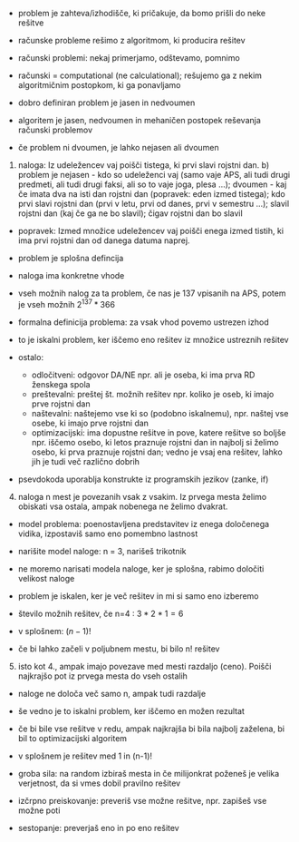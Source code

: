 - problem je zahteva/izhodišče, ki pričakuje, da bomo prišli do neke rešitve
- računske probleme rešimo z algoritmom, ki producira rešitev

- računski problemi: nekaj primerjamo, odštevamo, pomnimo
- računski = computational (ne calculational); rešujemo ga z nekim algoritmičnim postopkom, ki ga ponavljamo

- dobro definiran problem je jasen in nedvoumen
- algoritem je jasen, nedvoumen in mehaničen postopek reševanja računski problemov
- če problem ni dvoumen, je lahko nejasen ali dvoumen

1. naloga: Iz udeležencev vaj poišči tistega, ki prvi slavi rojstni dan.
b) problem je nejasen - kdo so udeleženci vaj (samo vaje APS, ali tudi drugi predmeti, ali tudi drugi faksi, ali so to vaje joga, plesa ...); dvoumen - kaj če imata dva na isti dan rojstni dan (popravek: eden izmed tistega); kdo prvi slavi rojstni dan (prvi v letu, prvi od danes, prvi v semestru ...); slavil rojstni dan (kaj če ga ne bo slavil); čigav rojstni dan bo slavil
- popravek: Izmed množice udeležencev vaj poišči enega izmed tistih, ki ima prvi rojstni dan od danega datuma naprej.

- problem je splošna defincija
- naloga ima konkretne vhode
- vseh možnih nalog za ta problem, če nas je 137 vpisanih na APS, potem je vseh možnih $2^{137} * 366$ 

- formalna definicija problema: za vsak vhod povemo ustrezen izhod

- to je iskalni problem, ker iščemo eno rešitev iz množice ustreznih rešitev
- ostalo:
	- odločitveni: odgovor DA/NE npr. ali je oseba, ki ima prva RD ženskega spola
	- preštevalni: preštej št. možnih rešitev npr. koliko je oseb, ki imajo prve rojstni dan
	- naštevalni: naštejemo vse ki so (podobno iskalnemu), npr. naštej vse osebe, ki imajo prve rojstni dan
	- optimizacijski: ima dopustne rešitve in pove, katere rešitve so boljše npr. iščemo osebo, ki letos praznuje rojstni dan in najbolj si želimo osebo, ki prva praznuje rojstni dan; vedno je vsaj ena rešitev, lahko jih je tudi več različno dobrih

- psevdokoda uporablja konstrukte iz programskih jezikov (zanke, if)

4. naloga
n mest je povezanih vsak z vsakim. Iz prvega mesta želimo obiskati vsa ostala, ampak nobenega ne želimo dvakrat.

- model problema: poenostavljena predstavitev iz enega določenega vidika, izpostaviš samo eno pomembno lastnost
- narišite model naloge: n = 3, narišeš trikotnik
- ne moremo narisati modela naloge, ker je splošna, rabimo določiti velikost naloge

- problem je iskalen, ker je več rešitev in mi si samo eno izberemo

- število možnih rešitev, če n=4 : $3*2*1=6$
- v splošnem: $(n-1)!$
- če bi lahko začeli v poljubnem mestu, bi bilo n! rešitev

5. isto kot 4., ampak imajo povezave med mesti razdaljo (ceno). Poišči najkrajšo pot iz prvega mesta do vseh ostalih

- naloge ne določa več samo n, ampak tudi razdalje
- še vedno je to iskalni problem, ker iščemo en možen rezultat
- če bi bile vse rešitve v redu, ampak najkrajša bi bila najbolj zaželena, bi bil to optimizacijski algoritem
- v splošnem je rešitev med 1 in (n-1)!

- groba sila: na random izbiraš mesta in če milijonkrat poženeš je velika verjetnost, da si vmes dobil pravilno rešitev
- izčrpno preiskovanje: preveriš vse možne rešitve, npr. zapišeš vse možne poti
- sestopanje: preverjaš eno in po eno rešitev